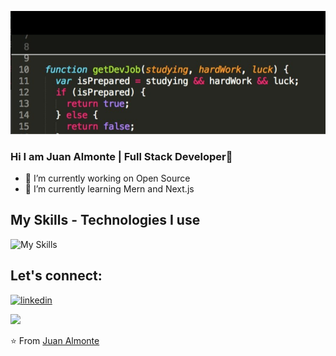 ![testing a background image](/2023-09-08.png)

### Hi I am Juan Almonte | Full Stack Developer👋

-   🔭 I’m currently working on Open Source
-   🌱 I’m currently learning Mern and Next.js

## My Skills - Technologies I use

![My Skills](https://skillicons.dev/icons?i=js,ts,react,next,redux,tailwind,materialui,nodejs,expressjs,mongodb,git,github,vercel,netlify)

## Let's connect:

[![linkedin](https://skillicons.dev/icons?i=linkedin)](https://www.linkedin.com/in/juanalmontewebdeveloper/)

<img src="https://github-readme-stats.vercel.app/api?username=almonteestrella&show_icons=true&theme=react">

⭐️ From [Juan Almonte](https://github.com/almonteestrella)

<!--
**almonteestrella/almonteestrella** is a ✨ _special_ ✨ repository because its `README.md` (this file) appears on your GitHub profile.

Here are some ideas to get you started:

- 👯 I’m looking to collaborate on ...
- 🤔 I’m looking for help with ...
- 📫 How to reach me: almonteestrella@gmail.com
- 💬 Ask me about ...
- 😄 Pronouns: ...
- ⚡ Fun fact: ...
-->
